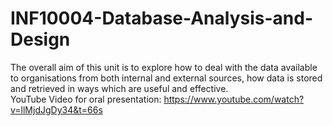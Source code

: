 # INF10004-Database-Analysis-and-Design
The overall aim of this unit is to explore how to deal with the data available to organisations from both internal and external sources, how data is stored and retrieved in ways which are useful and effective.
<br>
YouTube Video for oral presentation: https://www.youtube.com/watch?v=llMjdJgDy34&t=66s
